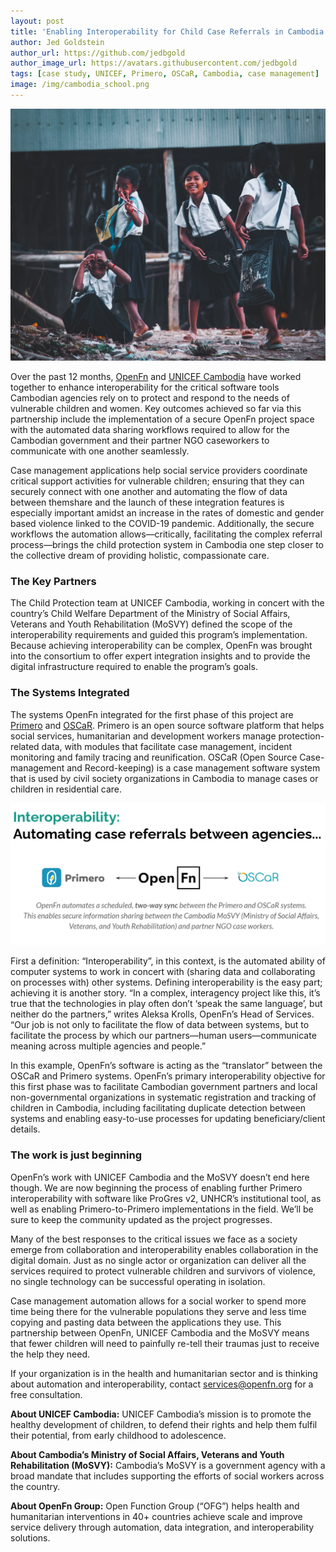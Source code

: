 ```yaml
---
layout: post
title: 'Enabling Interoperability for Child Case Referrals in Cambodia'
author: Jed Goldstein
author_url: https://github.com/jedbgold
author_image_url: https://avatars.githubusercontent.com/jedbgold
tags: [case study, UNICEF, Primero, OSCaR, Cambodia, case management]
image: /img/cambodia_school.png
---
```


![Cambodia School](/img/cambodia_school.png)

Over the past 12 months, [OpenFn](https://openfn.org/) and
[UNICEF Cambodia](https://www.unicef.org/cambodia/) have worked together to
enhance interoperability for the critical software tools Cambodian agencies rely
on to protect and respond to the needs of vulnerable children and women. Key
outcomes achieved so far via this partnership include the implementation of a
secure OpenFn project space with the automated data sharing workflows required
to allow for the Cambodian government and their partner NGO caseworkers to
communicate with one another seamlessly.

<!--truncate-->

Case management applications help social service providers coordinate critical
support activities for vulnerable children; ensuring that they can securely
connect with one another and automating the flow of data between themshare and
the launch of these integration features is especially important amidst an
increase in the rates of domestic and gender based violence linked to the
COVID-19 pandemic. Additionally, the secure workflows the automation
allows—critically, facilitating the complex referral process—brings the child
protection system in Cambodia one step closer to the collective dream of
providing holistic, compassionate care.

### The Key Partners

The Child Protection team at UNICEF Cambodia, working in concert with the
country’s Child Welfare Department of the Ministry of Social Affairs, Veterans
and Youth Rehabilitation (MoSVY) defined the scope of the interoperability
requirements and guided this program’s implementation. Because achieving
interoperability can be complex, OpenFn was brought into the consortium to offer
expert integration insights and to provide the digital infrastructure required
to enable the program’s goals.

### The Systems Integrated

The systems OpenFn integrated for the first phase of this project are
[Primero](https://www.primero.org/) and [OSCaR](https://oscarhq.com/). Primero
is an open source software platform that helps social services, humanitarian and
development workers manage protection-related data, with modules that facilitate
case management, incident monitoring and family tracing and reunification. OSCaR
(Open Source Case-management and Record-keeping) is a case management software
system that is used by civil society organizations in Cambodia to manage cases
or children in residential care.

![Primero OpenFn Oscar Diagram](/img/primero_oscar.png)

First a definition: “Interoperability”, in this context, is the automated
ability of computer systems to work in concert with (sharing data and
collaborating on processes with) other systems. Defining interoperability is the
easy part; achieving it is another story. “In a complex, interagency project
like this, it’s true that the technologies in play often don’t ‘speak the same
language’, but neither do the partners,” writes Aleksa Krolls, OpenFn’s Head of
Services. “Our job is not only to facilitate the flow of data between systems,
but to facilitate the process by which our partners—human users—communicate
meaning across multiple agencies and people.”

In this example, OpenFn’s software is acting as the “translator” between the
OSCaR and Primero systems. OpenFn’s primary interoperability objective for this
first phase was to facilitate Cambodian government partners and local
non-governmental organizations in systematic registration and tracking of
children in Cambodia, including facilitating duplicate detection between systems
and enabling easy-to-use processes for updating beneficiary/client details.

### The work is just beginning

OpenFn’s work with UNICEF Cambodia and the MoSVY doesn’t end here though. We are
now beginning the process of enabling further Primero interoperability with
software like ProGres v2, UNHCR’s institutional tool, as well as enabling
Primero-to-Primero implementations in the field. We’ll be sure to keep the
community updated as the project progresses.

Many of the best responses to the critical issues we face as a society emerge
from collaboration and interoperability enables collaboration in the digital
domain. Just as no single actor or organization can deliver all the services
required to protect vulnerable children and survivors of violence, no single
technology can be successful operating in isolation.

Case management automation allows for a social worker to spend more time being
there for the vulnerable populations they serve and less time copying and
pasting data between the applications they use. This partnership between OpenFn,
UNICEF Cambodia and the MoSVY means that fewer children will need to painfully
re-tell their traumas just to receive the help they need.

If your organization is in the health and humanitarian sector and is thinking
about automation and interoperability, contact services@openfn.org for a free
consultation.

**About UNICEF Cambodia:** UNICEF Cambodia’s mission is to promote the healthy
development of children, to defend their rights and help them fulfil their
potential, from early childhood to adolescence.

**About Cambodia’s Ministry of Social Affairs, Veterans and Youth Rehabilitation
(MoSVY):** Cambodia’s MoSVY is a government agency with a broad mandate that
includes supporting the efforts of social workers across the country.

**About OpenFn Group:** Open Function Group (“OFG”) helps health and
humanitarian interventions in 40+ countries achieve scale and improve service
delivery through automation, data integration, and interoperability solutions.
